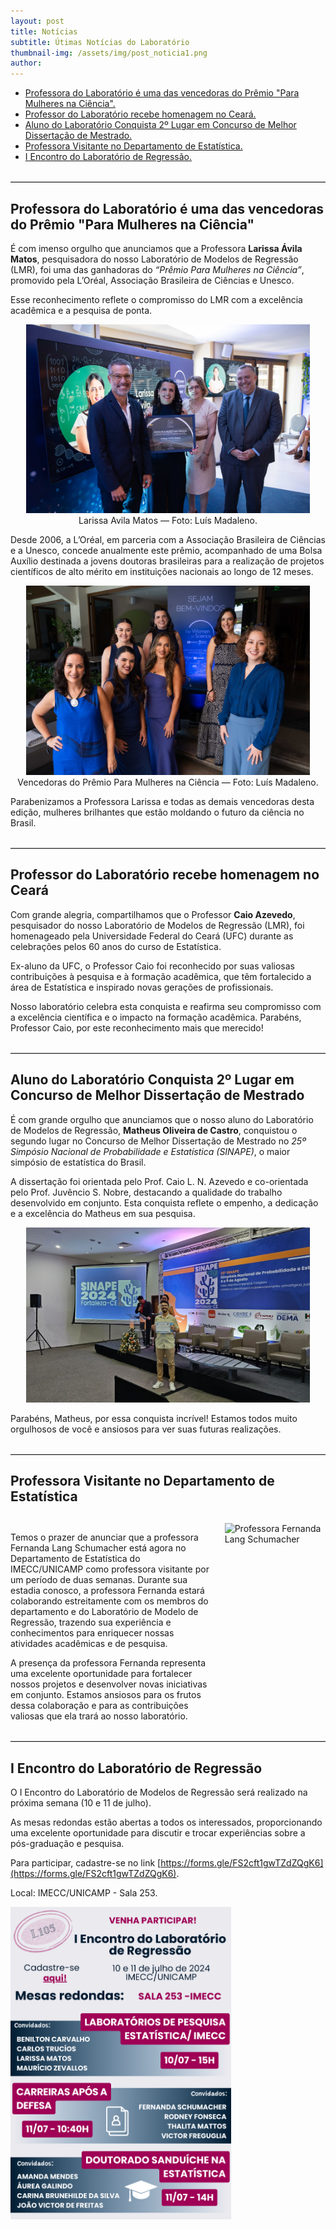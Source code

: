 ```yaml
---
layout: post
title: Notícias
subtitle: Útimas Notícias do Laboratório
thumbnail-img: /assets/img/post_noticia1.png
author:
---
```


<ul>
  <li><a href="#premioLarissa"> Professora do Laboratório é uma das vencedoras do Prêmio "Para Mulheres na Ciência".</a></li>
  
  
  <li><a href="#homCaio">Professor do Laboratório recebe homenagem no Ceará.</a></li>
  
  <li><a href="#premioSinape">Aluno do Laboratório Conquista 2º Lugar em Concurso de Melhor Dissertação de Mestrado.</a></li>

  <li><a href="#visita">Professora Visitante no Departamento de Estatística.</a></li>

  <li><a href="#enc">I Encontro do Laboratório de Regressão.</a></li>
</ul>

<br>
<hr style="border: none; border-top: 1px solid lightgray; margin: 0;">

## <a id="premioLarissa"></a> Professora do Laboratório é uma das vencedoras do Prêmio "Para Mulheres na Ciência"

É com imenso orgulho que anunciamos que a Professora **Larissa Ávila Matos**, pesquisadora do nosso Laboratório de Modelos de Regressão (LMR), foi uma das ganhadoras do *“Prêmio Para Mulheres na Ciência”*, promovido pela L’Oréal, Associação Brasileira de Ciências e Unesco.

Esse reconhecimento reflete o compromisso do LMR com a excelência acadêmica e a pesquisa de ponta. 

<center>
<img src="/assets/img/post_LarissaPremio1.jpg" alt="Larissa Avila Matos" style="max-width: 90%; height: auto;">
<figcaption> Larissa Avila Matos — Foto: Luís Madaleno.</figcaption>
</center>

Desde 2006, a L’Oréal, em parceria com a Associação Brasileira de Ciências e a Unesco, concede anualmente este prêmio, acompanhado de uma Bolsa Auxílio destinada a jovens doutoras brasileiras para a realização de projetos científicos de alto mérito em instituições nacionais ao longo de 12 meses.

<center>
<img src="/assets/img/post_LarissaPremio.jpg" alt="Vencedoras do Prêmio Para Mulheres na Ciência" style="max-width: 90%; height: auto;">
<figcaption> Vencedoras do Prêmio Para Mulheres na Ciência — Foto: Luís Madaleno.</figcaption>
</center>

Parabenizamos a Professora Larissa e todas as demais vencedoras desta edição, mulheres brilhantes que estão moldando o futuro da ciência no Brasil. 

<br>
<hr style="border: none; border-top: 1px solid lightgray; margin: 0;">

## <a id="homCaio"></a>Professor do Laboratório recebe homenagem no Ceará

Com grande alegria, compartilhamos que o Professor **Caio Azevedo**, pesquisador do nosso Laboratório de Modelos de Regressão (LMR), foi homenageado pela Universidade Federal do Ceará (UFC) durante as celebrações pelos 60 anos do curso de Estatística.

Ex-aluno da UFC, o Professor Caio foi reconhecido por suas valiosas contribuições à pesquisa e à formação acadêmica, que têm fortalecido a área de Estatística e inspirado novas gerações de profissionais.

Nosso laboratório celebra esta conquista e reafirma seu compromisso com a excelência científica e o impacto na formação acadêmica. Parabéns, Professor Caio, por este reconhecimento mais que merecido! 

<br>
<hr style="border: none; border-top: 1px solid lightgray; margin: 0;">

## <a id="premioSinape"></a>Aluno do Laboratório Conquista 2º Lugar em Concurso de Melhor Dissertação de Mestrado

É com grande orgulho que anunciamos que o nosso aluno do Laboratório de Modelos de Regressão, **Matheus Oliveira de Castro**, conquistou o segundo lugar no Concurso de Melhor Dissertação de Mestrado no *25º Simpósio Nacional de Probabilidade e Estatística (SINAPE)*, o maior simpósio de estatística do Brasil.

A dissertação foi orientada pelo Prof. Caio L. N. Azevedo e co-orientada pelo Prof. Juvêncio S. Nobre, destacando a qualidade do trabalho desenvolvido em conjunto. Esta conquista reflete o empenho, a dedicação e a excelência do Matheus em sua pesquisa.

<center>
<img src="/assets/img/post_MatheusPremio.jpeg" alt="Matheus Oliveira de Castro" style="max-width: 90%; height: auto;">
</center>

Parabéns, Matheus, por essa conquista incrível! Estamos todos muito orgulhosos de você e ansiosos para ver suas futuras realizações.

<br>
<hr style="border: none; border-top: 1px solid lightgray; margin: 0;">

## <a id="visita"></a>Professora Visitante no Departamento de Estatística

<div style="margin-top: 30px;"></div>

<div style="display: flex; align-items: flex-start;">
  <div style="flex: 2; padding-right: 20px;">
    <p>
    Temos o prazer de anunciar que a professora Fernanda Lang Schumacher está agora no Departamento de Estatística do IMECC/UNICAMP como professora visitante por um período de duas semanas. Durante sua estadia conosco, a professora Fernanda estará colaborando estreitamente com os membros do departamento e do Laboratório de Modelo de Regressão, trazendo sua experiência e conhecimentos para enriquecer nossas atividades acadêmicas e de pesquisa.</p>
    <p>
    A presença da professora Fernanda representa uma excelente oportunidade para fortalecer nossos projetos e desenvolver novas iniciativas em conjunto. Estamos ansiosos para os frutos dessa colaboração e para as contribuições valiosas que ela trará ao nosso laboratório.
    </p>
  </div>
  <div style="flex: 1;">
    <img src="/assets/img/post_FernandaLang.jpeg" alt="Professora Fernanda Lang Schumacher" style="max-width: 125%; height: auto;">
  </div>
</div>

<br>
<hr style="border: none; border-top: 1px solid lightgray; margin: 0;">

## <a id="enc"></a>I Encontro do Laboratório de Regressão

O I Encontro do Laboratório de Modelos de Regressão será realizado na próxima semana (10 e 11 de julho).

As mesas redondas estão abertas a todos os interessados, proporcionando uma excelente oportunidade para discutir e trocar experiências sobre a pós-graduação e pesquisa.

Para participar, cadastre-se no link [https://forms.gle/FS2cft1gwTZdZQgK6](https://forms.gle/FS2cft1gwTZdZQgK6).

Local: IMECC/UNICAMP - Sala 253.


<img src="/assets/img/post_EncLab.png" alt="IEncReg" style="max-width: 70%; height: auto;">
